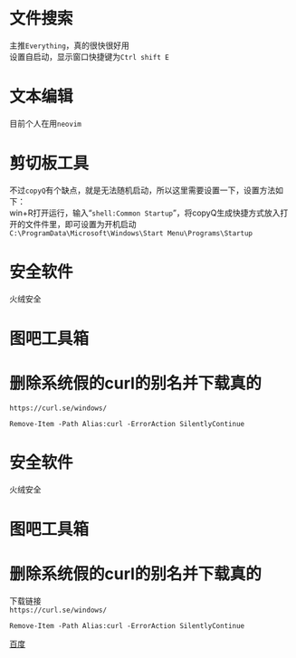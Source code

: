 # 文件搜索  
主推`Everything`，真的很快很好用  
设置自启动，显示窗口快捷键为`Ctrl shift E`
# 文本编辑  
目前个人在用`neovim`  
# 剪切板工具
不过`copyQ`有个缺点，就是无法随机启动，所以这里需要设置一下，设置方法如下：  
win+R打开运行，输入“`shell:Common Startup`”，将copyQ生成快捷方式放入打开的文件件里，即可设置为开机启动  
`C:\ProgramData\Microsoft\Windows\Start Menu\Programs\Startup`


# 安全软件  
火绒安全  


# 图吧工具箱

# 删除系统假的curl的别名并下载真的
`https://curl.se/windows/`
```
Remove-Item -Path Alias:curl -ErrorAction SilentlyContinue
```


# 安全软件  
火绒安全  


# 图吧工具箱

# 删除系统假的curl的别名并下载真的
下载链接  
`https://curl.se/windows/`
```
Remove-Item -Path Alias:curl -ErrorAction SilentlyContinue
```
[百度](https://www.baidu.com) 




